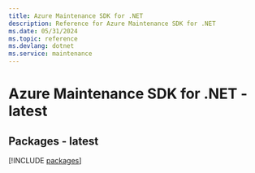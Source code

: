 ```yaml
---
title: Azure Maintenance SDK for .NET
description: Reference for Azure Maintenance SDK for .NET
ms.date: 05/31/2024
ms.topic: reference
ms.devlang: dotnet
ms.service: maintenance
---
```

# Azure Maintenance SDK for .NET - latest
## Packages - latest
[!INCLUDE [packages](maintenance-index.md)]